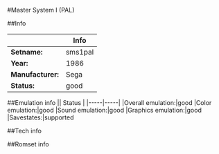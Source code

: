 #Master System I (PAL)

##Info

||Info|
|-----|-----|
|**Setname:**|sms1pal
|**Year:**|1986
|**Manufacturer:**|Sega
|**Status:**|good

##Emulation info
|| Status |
|-----|-----|
|Overall emulation:|good
|Color emulation:|good
|Sound emulation:|good
|Graphics emulation:|good
|Savestates:|supported

##Tech info

##Romset info

<!--- START OF EDITED COMMENT DO NOT TOUCH TEXT ABOVE-->
